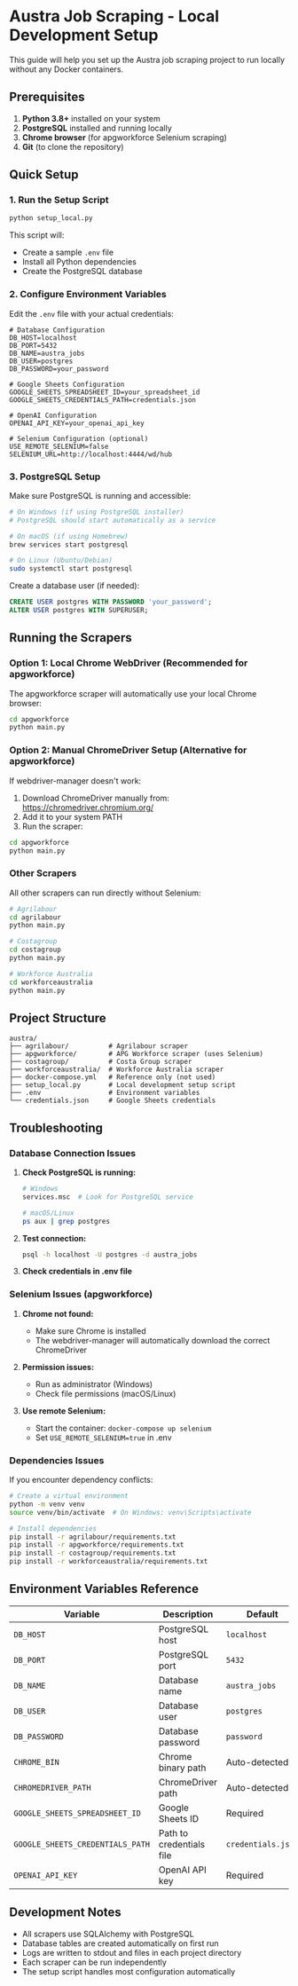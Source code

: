 # Austra Job Scraping - Local Development Setup

This guide will help you set up the Austra job scraping project to run locally without any Docker containers.

## Prerequisites

1. **Python 3.8+** installed on your system
2. **PostgreSQL** installed and running locally
3. **Chrome browser** (for apgworkforce Selenium scraping)
4. **Git** (to clone the repository)

## Quick Setup

### 1. Run the Setup Script

```bash
python setup_local.py
```

This script will:
- Create a sample `.env` file
- Install all Python dependencies
- Create the PostgreSQL database

### 2. Configure Environment Variables

Edit the `.env` file with your actual credentials:

```env
# Database Configuration
DB_HOST=localhost
DB_PORT=5432
DB_NAME=austra_jobs
DB_USER=postgres
DB_PASSWORD=your_password

# Google Sheets Configuration
GOOGLE_SHEETS_SPREADSHEET_ID=your_spreadsheet_id
GOOGLE_SHEETS_CREDENTIALS_PATH=credentials.json

# OpenAI Configuration
OPENAI_API_KEY=your_openai_api_key

# Selenium Configuration (optional)
USE_REMOTE_SELENIUM=false
SELENIUM_URL=http://localhost:4444/wd/hub
```

### 3. PostgreSQL Setup

Make sure PostgreSQL is running and accessible:

```bash
# On Windows (if using PostgreSQL installer)
# PostgreSQL should start automatically as a service

# On macOS (if using Homebrew)
brew services start postgresql

# On Linux (Ubuntu/Debian)
sudo systemctl start postgresql
```

Create a database user (if needed):
```sql
CREATE USER postgres WITH PASSWORD 'your_password';
ALTER USER postgres WITH SUPERUSER;
```

## Running the Scrapers

### Option 1: Local Chrome WebDriver (Recommended for apgworkforce)

The apgworkforce scraper will automatically use your local Chrome browser:

```bash
cd apgworkforce
python main.py
```

### Option 2: Manual ChromeDriver Setup (Alternative for apgworkforce)

If webdriver-manager doesn't work:

1. Download ChromeDriver manually from: https://chromedriver.chromium.org/
2. Add it to your system PATH
3. Run the scraper:
```bash
cd apgworkforce
python main.py
```

### Other Scrapers

All other scrapers can run directly without Selenium:

```bash
# Agrilabour
cd agrilabour
python main.py

# Costagroup
cd costagroup
python main.py

# Workforce Australia
cd workforceaustralia
python main.py
```

## Project Structure

```
austra/
├── agrilabour/          # Agrilabour scraper
├── apgworkforce/        # APG Workforce scraper (uses Selenium)
├── costagroup/          # Costa Group scraper
├── workforceaustralia/  # Workforce Australia scraper
├── docker-compose.yml   # Reference only (not used)
├── setup_local.py       # Local development setup script
├── .env                 # Environment variables
└── credentials.json     # Google Sheets credentials
```

## Troubleshooting

### Database Connection Issues

1. **Check PostgreSQL is running:**
   ```bash
   # Windows
   services.msc  # Look for PostgreSQL service
   
   # macOS/Linux
   ps aux | grep postgres
   ```

2. **Test connection:**
   ```bash
   psql -h localhost -U postgres -d austra_jobs
   ```

3. **Check credentials in .env file**

### Selenium Issues (apgworkforce)

1. **Chrome not found:**
   - Make sure Chrome is installed
   - The webdriver-manager will automatically download the correct ChromeDriver

2. **Permission issues:**
   - Run as administrator (Windows)
   - Check file permissions (macOS/Linux)

3. **Use remote Selenium:**
   - Start the container: `docker-compose up selenium`
   - Set `USE_REMOTE_SELENIUM=true` in .env

### Dependencies Issues

If you encounter dependency conflicts:

```bash
# Create a virtual environment
python -m venv venv
source venv/bin/activate  # On Windows: venv\Scripts\activate

# Install dependencies
pip install -r agrilabour/requirements.txt
pip install -r apgworkforce/requirements.txt
pip install -r costagroup/requirements.txt
pip install -r workforceaustralia/requirements.txt
```

## Environment Variables Reference

| Variable | Description | Default |
|----------|-------------|---------|
| `DB_HOST` | PostgreSQL host | `localhost` |
| `DB_PORT` | PostgreSQL port | `5432` |
| `DB_NAME` | Database name | `austra_jobs` |
| `DB_USER` | Database user | `postgres` |
| `DB_PASSWORD` | Database password | `password` |
| `CHROME_BIN` | Chrome binary path | Auto-detected |
| `CHROMEDRIVER_PATH` | ChromeDriver path | Auto-detected |
| `GOOGLE_SHEETS_SPREADSHEET_ID` | Google Sheets ID | Required |
| `GOOGLE_SHEETS_CREDENTIALS_PATH` | Path to credentials file | `credentials.json` |
| `OPENAI_API_KEY` | OpenAI API key | Required |

## Development Notes

- All scrapers use SQLAlchemy with PostgreSQL
- Database tables are created automatically on first run
- Logs are written to stdout and files in each project directory
- Each scraper can be run independently
- The setup script handles most configuration automatically 